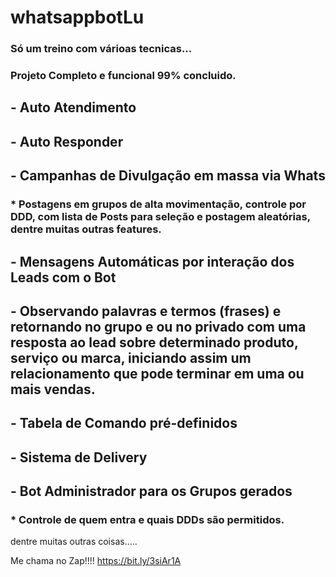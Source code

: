 # whatsappbotLu

### Só um treino com várioas tecnicas... 

### Projeto Completo e funcional 99% concluido.


## - Auto Atendimento

## - Auto Responder

## - Campanhas de Divulgação em massa via Whats
### * Postagens em grupos de alta movimentação, controle por DDD, com lista de Posts para seleção e postagem aleatórias, dentre muitas outras features.

## - Mensagens Automáticas por interação dos Leads com o Bot

## - Observando palavras e termos (frases) e retornando no grupo e ou no privado com uma resposta ao lead sobre determinado produto, serviço ou marca, iniciando assim um relacionamento que pode terminar em uma ou mais vendas.

## - Tabela de Comando pré-definidos

## - Sistema de Delivery 

## - Bot Administrador para os Grupos gerados
### * Controle de quem entra e quais DDDs são permitidos.

dentre muitas outras coisas.....

Me chama no Zap!!!!
https://bit.ly/3siAr1A

